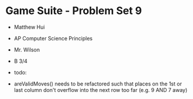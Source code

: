 # Game Suite - Problem Set 9

- Matthew Hui
- AP Computer Science Principles
- Mr. Wilson
- B 3/4

- todo:
- areValidMoves() needs to be refactored such that places on the 1st or last column don't overflow into the next row too far (e.g. 9 AND 7 away)